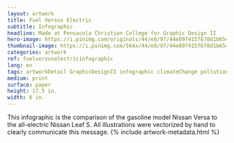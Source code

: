 ```yaml
---
layout: artwork
title: Fuel Versus Electric
subtitle: Infographic
headline: Made at Pensacola Christian College for Graphic Design II
hero-image: https://i.pinimg.com/originals/44/e8/97/44e897415f678d1b6545d1e4424a035f.png
thumbnail-image: https://i.pinimg.com/564x/44/e8/97/44e897415f678d1b6545d1e4424a035f.jpg
categories: artwork
ref: fuelversuselectricinfographic
lang: en
tags: artworkDetail GraphicDesignII infographic climateChange pollution electric electricity debate carbonDioxide Green debunk
medium: print
surface: paper
height: 17.5 in.
width: 6 in.
---
```

This infographic is the comparison of the gasoline model Nissan Versa to the all-electric Nissan Leaf S. All illustrations were vectorized by hand to clearly communicate this message.
{% include artwork-metadata.html %}
